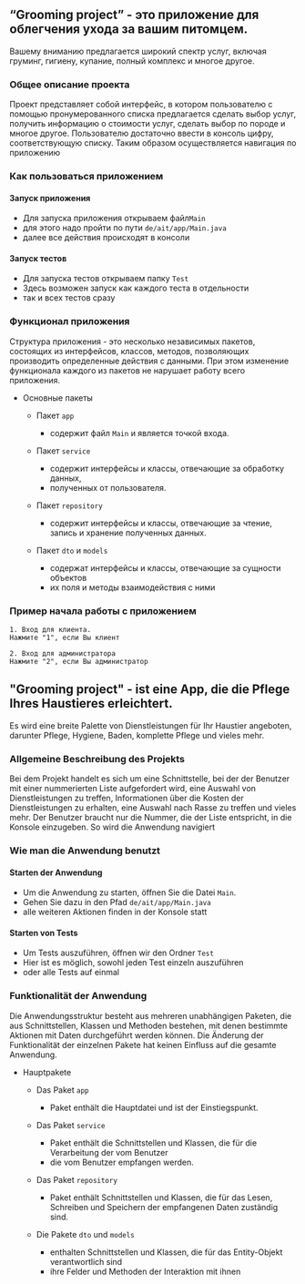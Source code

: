 ## “Grooming project” - это приложение для облегчения ухода за вашим питомцем. 

Вашему вниманию предлагается широкий спектр услуг, включая груминг, гигиену, купание, полный комплекс и многое другое.

### Общее описание проекта

Проект представляет собой интерфейс, в котором пользователю с помощью пронумерованного списка предлагается
сделать выбор услуг, получить информацию о стоимости услуг, сделать выбор по породе и многое другое.
Пользователю достаточно ввести в консоль цифру, соответствующую списку. 
Таким образом осуществляется навигация по приложению

### Как пользоваться приложением

####  Запуск приложения
* Для запуска приложения открываем файл`Main`
* для этого надо пройти по пути `de/ait/app/Main.java`
* далее все действия происходят в консоли

####  Запуск тестов
* Для запуска тестов открываем папку `Test`
* Здесь возможен запуск как каждого теста в отдельности
* так и всех тестов сразу

### Функционал приложения

Структура приложения - это несколько независимых пакетов, состоящих из интерфейсов, классов, методов,
позволяющих производить определенные действия с данными. При этом изменение функционала каждого из пакетов
не нарушает работу всего приложения.

* Основные пакеты
    * Пакет `app`
      * содержит файл `Main` и является точкой входа.
  
    * Пакет `service`
      * содержит интерфейсы и классы, отвечающие за обработку данных,
      * полученных от пользователя.

    * Пакет `repository`
      * содержит интерфейсы и классы, отвечающие за чтение, запись и хранение полученных данных.

    * Пакет `dto` и `models`
      * содержат интерфейсы и классы, отвечающие за сущности объектов
      * их поля и методы взаимодействия с ними

### Пример начала работы с приложением

```
1. Вход для клиента.
Нажмите "1", если Вы клиент

2. Вход для администратора
Нажмите "2", если Вы администратор
```

## "Grooming project" - ist eine App, die die Pflege Ihres Haustieres erleichtert.

Es wird eine breite Palette von Dienstleistungen für Ihr Haustier angeboten, 
darunter Pflege, Hygiene, Baden, komplette Pflege und vieles mehr.

### Allgemeine Beschreibung des Projekts
Bei dem Projekt handelt es sich um eine Schnittstelle, bei der der Benutzer mit einer nummerierten 
Liste aufgefordert wird, eine Auswahl von Dienstleistungen zu treffen, Informationen über die Kosten 
der Dienstleistungen zu erhalten, eine Auswahl nach Rasse zu treffen und vieles mehr. Der Benutzer 
braucht nur die Nummer, die der Liste entspricht, in die Konsole einzugeben. So wird die Anwendung navigiert

### Wie man die Anwendung benutzt

#### Starten der Anwendung
* Um die Anwendung zu starten, öffnen Sie die Datei `Main`.
* Gehen Sie dazu in den Pfad `de/ait/app/Main.java`
* alle weiteren Aktionen finden in der Konsole statt

#### Starten von Tests
* Um Tests auszuführen, öffnen wir den Ordner `Test`
* Hier ist es möglich, sowohl jeden Test einzeln auszuführen
* oder alle Tests auf einmal

### Funktionalität der Anwendung
Die Anwendungsstruktur besteht aus mehreren unabhängigen Paketen, die aus Schnittstellen, Klassen und Methoden bestehen, mit denen bestimmte Aktionen mit Daten durchgeführt werden können. Die Änderung der Funktionalität der einzelnen Pakete hat keinen Einfluss auf die gesamte Anwendung.

* Hauptpakete

  * Das Paket `app`
    * Paket enthält die Hauptdatei und ist der Einstiegspunkt.

  * Das Paket `service`

    * Paket enthält die Schnittstellen und Klassen, die für die Verarbeitung der vom Benutzer
    * die vom Benutzer empfangen werden.

  * Das Paket `repository`

    * Paket enthält Schnittstellen und Klassen, die für das Lesen, Schreiben und Speichern der empfangenen Daten zuständig sind.

  * Die Pakete `dto` und `models`

    * enthalten Schnittstellen und Klassen, die für das Entity-Objekt verantwortlich sind
    * ihre Felder und Methoden der Interaktion mit ihnen